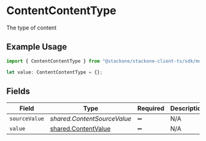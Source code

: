 # ContentContentType

The type of content

## Example Usage

```typescript
import { ContentContentType } from "@stackone/stackone-client-ts/sdk/models/shared";

let value: ContentContentType = {};
```

## Fields

| Field                                                             | Type                                                              | Required                                                          | Description                                                       |
| ----------------------------------------------------------------- | ----------------------------------------------------------------- | ----------------------------------------------------------------- | ----------------------------------------------------------------- |
| `sourceValue`                                                     | *shared.ContentSourceValue*                                       | :heavy_minus_sign:                                                | N/A                                                               |
| `value`                                                           | [shared.ContentValue](../../../sdk/models/shared/contentvalue.md) | :heavy_minus_sign:                                                | N/A                                                               |